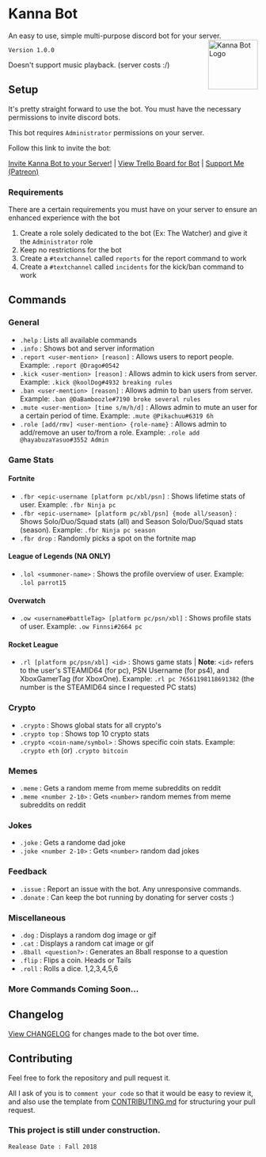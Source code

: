 # Kanna Bot

An easy to use, simple multi-purpose discord bot for your server.
<img src="https://i.imgur.com/ZOAzsBK.png" alt="Kanna Bot Logo" height = "100px" width = "100px" align="right">

`Version 1.0.0`

Doesn't support music playback. (server costs :/)

## Setup

It's pretty straight forward to use the bot.
You must have the necessary permissions to invite discord bots.

This bot requires `Administrator` permissions on your server.

Follow this link to invite the bot:

[Invite Kanna Bot to your Server!](https://discordapp.com/api/oauth2/authorize?client_id=450118801816551424&permissions=8&scope=bot) | [View Trello Board for Bot](https://trello.com/b/m81jUf4o/kanna-bot) | [Support Me (Patreon)](https://www.patreon.com/KannaDev)

### Requirements

There are a certain requirements you must have on your server to ensure an enhanced experience with the bot

1.  Create a role solely dedicated to the bot (Ex: The Watcher) and give it the `Administrator` role
2.  Keep no restrictions for the bot
3.  Create a `#textchannel` called `reports` for the report command to work
4.  Create a `#textchannel` called `incidents` for the kick/ban command to work

## Commands

### General

- `.help` : Lists all available commands
- `.info` : Shows bot and server information
- `.report <user-mention> [reason]` : Allows users to report people. Example: `.report @Drago#0542`
- `.kick <user-mention> [reason]` : Allows admin to kick users from server. Example: `.kick @koolDog#4932 breaking rules`
- `.ban <user-mention> [reason]` : Allows admin to ban users from server. Example: `.ban @DaBamboozle#7190 broke several rules`
- `.mute <user-mention> [time s/m/h/d]` : Allows admin to mute an user for a certain period of time. Example: `.mute @Pikachuu#6319 6h`
- `.role [add/rmv] <user-mention> {role-name}` : Allows admin to add/remove an user to/from a role. Example: `.role add @hayabuzaYasuo#3552 Admin`

### Game Stats

#### Fortnite

- `.fbr <epic-username [platform pc/xbl/psn]` : Shows lifetime stats of user. Example: `.fbr Ninja pc`
- `.fbr <epic-username> [platform pc/xbl/psn] {mode all/season}` : Shows Solo/Duo/Squad stats (all) and Season Solo/Duo/Squad stats (season). Example: `.fbr Ninja pc season`
- `.fbr drop` : Randomly picks a spot on the fortnite map

#### League of Legends (NA ONLY)

- `.lol <summoner-name>` : Shows the profile overview of user. Example: `.lol parrot15`

#### Overwatch

- `.ow <username#battleTag> [platform pc/psn/xbl]` : Shows profile stats of user. Example: `.ow Finnsi#2664 pc`

#### Rocket League

- `.rl [platform pc/psn/xbl] <id>` : Shows game stats | **Note**: `<id>` refers to the user's STEAMID64 (for pc), PSN Username (for ps4), and XboxGamerTag (for XboxOne). Example: `.rl pc 76561198118691382` (the number is the STEAMID64 since I requested PC stats)

### Crypto

- `.crypto` : Shows global stats for all crypto's
- `.crypto top` : Shows top 10 crypto stats
- `.crypto <coin-name/symbol>` : Shows specific coin stats. Example: `.crypto eth` (or) `.crypto bitcoin`

### Memes

- `.meme` : Gets a random meme from meme subreddits on reddit
- `.meme <number 2-10>` : Gets `<number>` random memes from meme subreddits on reddit

### Jokes

- `.joke` : Gets a randome dad joke
- `.joke <number 2-10>` : Gets `<number>` random dad jokes

### Feedback

- `.issue` : Report an issue with the bot. Any unresponsive commands.
- `.donate` : Can keep the bot running by donating for server costs :)

### Miscellaneous

- `.dog` : Displays a random dog image or gif
- `.cat` : Displays a random cat image or gif
- `.8ball <question?>` : Generates an 8ball response to a question
- `.flip` : Flips a coin. Heads or Tails
- `.roll` : Rolls a dice. 1,2,3,4,5,6

### More Commands Coming Soon...

## Changelog

[View CHANGELOG](CHANGELOG.md) for changes made to the bot over time.

## Contributing

Feel free to fork the repository and pull request it.

All I ask of you is to `comment your code` so that it would be easy to review it, and also use the template from [CONTRIBUTING.md](CONTRIBUTING.md) for structuring your pull request.

### This project is still under construction.

`Realease Date : Fall 2018`
